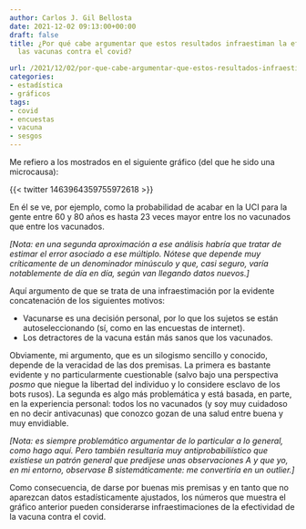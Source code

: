 ```yaml
---
author: Carlos J. Gil Bellosta
date: 2021-12-02 09:13:00+00:00
draft: false
title: ¿Por qué cabe argumentar que estos resultados infraestiman la efectividad de
  las vacunas contra el covid?

url: /2021/12/02/por-que-cabe-argumentar-que-estos-resultados-infraestiman-la-efectividad-de-las-vacunas-contra-el-covid/
categories:
- estadística
- gráficos
tags:
- covid
- encuestas
- vacuna
- sesgos
---
```


Me refiero a los mostrados en el siguiente gráfico (del que he sido una microcausa):

{{< twitter 1463964359755972618 >}}

En él  se ve,  por ejemplo, como la probabilidad de acabar en la UCI para la gente entre 60 y 80 años es hasta 23 veces mayor entre los  no vacunados que entre los vacunados.

_[Nota: en una segunda aproximación a ese análisis habría que tratar de estimar el error asociado a ese múltiplo. Nótese que depende muy críticamente de un denominador minúsculo y que, casi seguro, varía notablemente de día en día, según van llegando datos nuevos.]_

Aquí argumento de que se trata de una infraestimación por la evidente concatenación de los siguientes motivos:

  * Vacunarse es una decisión personal, por lo que los sujetos se están autoseleccionando (sí, como en las encuestas de internet).
  * Los detractores de la vacuna están más sanos que los vacunados.

Obviamente, mi argumento, que es un silogismo sencillo y conocido, depende de la veracidad de las dos premisas. La primera es bastante evidente y no particularmente cuestionable (salvo bajo una perspectiva _posmo_ que niegue la libertad del individuo y lo considere esclavo de los bots rusos). La segunda es algo más problemática y está basada, en parte, en la experiencia personal: todos los no vacunados (y soy muy cuidadoso en no decir antivacunas) que conozco gozan de una salud entre buena y muy envidiable.

_[Nota: es siempre problemático argumentar de lo particular a lo general, como hago aquí. Pero también resultaría muy antiprobabiliístico que existiese un patrón general que predijese unas observaciones A y que yo, en mi entorno, observase B sistemáticamente: me convertiría en un outlier.]_

Como consecuencia, de darse por buenas mis premisas y en tanto que no aparezcan datos estadísticamente ajustados, los números que muestra el gráfico anterior pueden considerarse infraestimaciones de la efectividad de la vacuna contra el covid.
